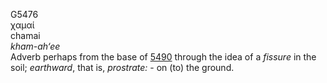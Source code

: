 G5476  
χαμαί  
chamai  
*kham-ah‘ee*  
Adverb perhaps from the base of [5490](g5490) through the idea of a
*fissure* in the soil; *earthward*, that is, *prostrate:* - on (to) the
ground.  
